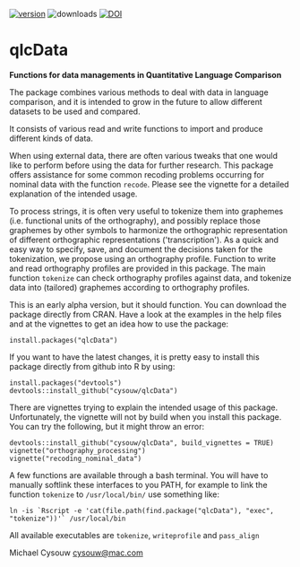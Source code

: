[![version](http://www.r-pkg.org/badges/version/qlcData)](https://CRAN.R-project.org/package=qlcData)
![downloads](http://cranlogs.r-pkg.org/badges/qlcData)
[![DOI](https://zenodo.org/badge/19068/cysouw/qlcData.svg)](https://zenodo.org/badge/latestdoi/19068/cysouw/qlcData)

qlcData
==========

**Functions for data managements in Quantitative Language Comparison**

The package combines various methods to deal with data in language comparison, and it is intended to grow in the future to allow different datasets to be used and compared.

It consists of various read and write functions to import and produce different kinds of data.

When using external data, there are often various tweaks that one would like to perform before using the data for further research. This package offers assistance for some common recoding problems occurring for nominal data with the function `recode`. Please see the vignette for a detailed explanation of the intended usage.

To process strings, it is often very useful to tokenize them into graphemes (i.e. functional units of the orthography), and possibly replace those graphemes by other symbols to harmonize the orthographic representation of different orthographic representations ('transcription'). As a quick and easy way to specify, save, and document the decisions taken for the tokenization, we propose using an orthography profile. Function to write and read orthography profiles are provided in this package. The main function `tokenize` can check orthography profiles against data, and tokenize data into (tailored) graphemes according to orthography profiles.

This is an early alpha version, but it should function. You can download the package directly from CRAN. Have a look at the examples in the help files and at the vignettes to get an idea how to use the package:

    install.packages("qlcData")

If you want to have the latest changes, it is pretty easy to install this package directly from github into R by using:

    install.packages("devtools")
    devtools::install_github("cysouw/qlcData")

There are vignettes trying to explain the intended usage of this package. Unfortunately, the vignette will not by build when you install this package. You can try the following, but it might throw an error:

    devtools::install_github("cysouw/qlcData", build_vignettes = TRUE)
    vignette("orthography_processing")
    vignette("recoding_nominal_data")

A few functions are available through a bash terminal. You will have to manually softlink these interfaces to you PATH, for example to link the function `tokenize` to `/usr/local/bin/` use something like:

    ln -is `Rscript -e 'cat(file.path(find.package("qlcData"), "exec", "tokenize"))'` /usr/local/bin

All available executables are `tokenize`, `writeprofile` and `pass_align`

Michael Cysouw
cysouw@mac.com
